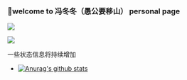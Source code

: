 ###  👋welcome to 冯冬冬（愚公要移山） personal page

![](https://visitor-badge.glitch.me/badge?page_id=fengdongdongwsn.readme)

![](http://antzuhl.cn:4000/get/@fengdongdongwsn.readme)



一些状态信息将持续增加



- [![Anurag's github stats](https://github-readme-stats.vercel.app/api?username=fengdongdongwsn&theme=onedark&bg_color=DEG,E96445,904E95&show_icons=true&show_owner=true&text_color=fff&icon_color=fff&title_color=fff)](https://github.com/anuraghazra/github-readme-stats)
